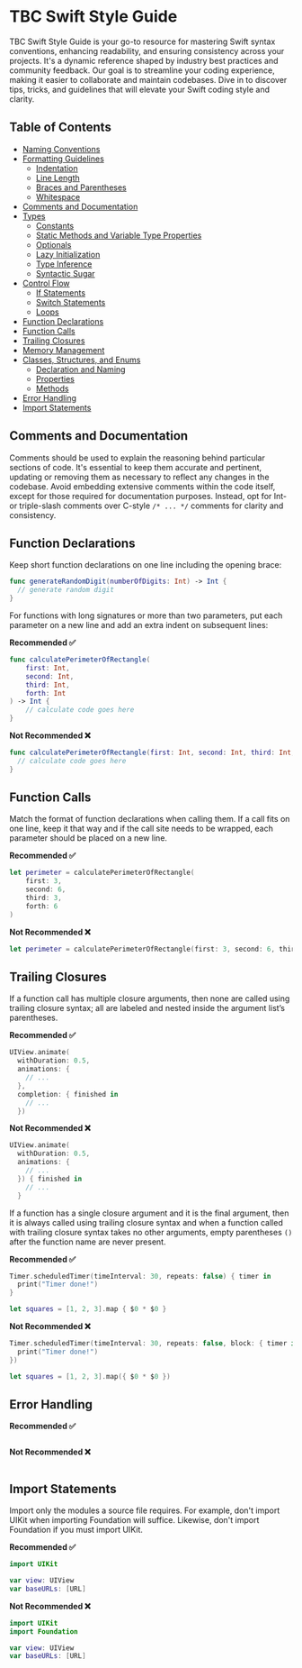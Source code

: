 # TBC Swift Style Guide

TBC Swift Style Guide is your go-to resource for mastering Swift syntax conventions, enhancing readability, and ensuring consistency across your projects. It's a dynamic reference shaped by industry best practices and community feedback. Our goal is to streamline your coding experience, making it easier to collaborate and maintain codebases. Dive in to discover tips, tricks, and guidelines that will elevate your Swift coding style and clarity.

## Table of Contents

- [Naming Conventions](#naming-conventions)
- [Formatting Guidelines](#formatting-guidelines)
  - [Indentation](#indentation)
  - [Line Length](#line-length)
  - [Braces and Parentheses](#braces-and-parentheses)
  - [Whitespace](#whitespace)
- [Comments and Documentation](#comments-and-documentation)
- [Types](#types)
  - [Constants](#constants)
  - [Static Methods and Variable Type Properties](#static-methods-and-variable-type-properties)
  - [Optionals](#optionals)
  - [Lazy Initialization](#lazy-initialization)
  - [Type Inference](#type-inference)
  - [Syntactic Sugar](#syntactic-sugar)
- [Control Flow](#control-flow)
  - [If Statements](#if-statements)
  - [Switch Statements](#switch-statements)
  - [Loops](#loops)
- [Function Declarations](#function-declarations)
- [Function Calls](#function-calls)
- [Trailing Closures](#trailing-closures)
- [Memory Management](#memory-managment)
- [Classes, Structures, and Enums](#classes-structures-and-enums)
  - [Declaration and Naming](#declaration-and-naming)
  - [Properties](#properties)
  - [Methods](#methods)
- [Error Handling](#error-handling)
- [Import Statements](#import-statements)

## Comments and Documentation

Comments should be used to explain the reasoning behind particular sections of code. It's essential to keep them accurate and pertinent, updating or removing them as necessary to reflect any changes in the codebase. Avoid embedding extensive comments within the code itself, except for those required for documentation purposes. Instead, opt for Int- or triple-slash comments over C-style `/* ... */` comments for clarity and consistency.

## Function Declarations

Keep short function declarations on one line including the opening brace:

```swift
func generateRandomDigit(numberOfDigits: Int) -> Int {
  // generate random digit
}
```
For functions with long signatures or more than two parameters, put each parameter on a new line and add an extra indent on subsequent lines:

**Recommended ✅**

```swift
func calculatePerimeterOfRectangle(
    first: Int,
    second: Int,
    third: Int,
    forth: Int
) -> Int {
    // calculate code goes here
}
```

**Not Recommended ❌**

```swift
func calculatePerimeterOfRectangle(first: Int, second: Int, third: Int, forth: Int) -> Int {
  // calculate code goes here
}
```

## Function Calls

Match the format of function declarations when calling them. If a call fits on one line, keep it that way and if the call site needs to be wrapped, each parameter should be placed on a new line.

**Recommended ✅**

```swift
let perimeter = calculatePerimeterOfRectangle(
    first: 3,
    second: 6,
    third: 3,
    forth: 6
)
```

**Not Recommended ❌**

```swift
let perimeter = calculatePerimeterOfRectangle(first: 3, second: 6, third: 3, forth: 6)
```

## Trailing Closures

If a function call has multiple closure arguments, then none are called using trailing closure syntax; all are labeled and nested inside the argument list’s parentheses.

**Recommended ✅**
```swift
UIView.animate(
  withDuration: 0.5,
  animations: {
    // ...
  },
  completion: { finished in
    // ...
  })
```

**Not Recommended ❌**

```swift
UIView.animate(
  withDuration: 0.5,
  animations: {
    // ...
  }) { finished in
    // ...
  }
```

If a function has a single closure argument and it is the final argument, then it is always called using trailing closure syntax and when a function called with trailing closure syntax takes no other arguments, empty parentheses `()` after the function name are never present.

**Recommended ✅**

```swift
Timer.scheduledTimer(timeInterval: 30, repeats: false) { timer in
  print("Timer done!")
}

let squares = [1, 2, 3].map { $0 * $0 }
```

**Not Recommended ❌**

```swift
Timer.scheduledTimer(timeInterval: 30, repeats: false, block: { timer in
  print("Timer done!")
})

let squares = [1, 2, 3].map({ $0 * $0 })
```
## Error Handling

**Recommended ✅**

```swift

```

**Not Recommended ❌**

```swift

```
## Import Statements

Import only the modules a source file requires. For example, don't import UIKit when importing Foundation will suffice. Likewise, don't import Foundation if you must import UIKit.

**Recommended ✅**

```swift
import UIKit

var view: UIView
var baseURLs: [URL]
```

**Not Recommended ❌**

```swift
import UIKit
import Foundation

var view: UIView
var baseURLs: [URL]
```
